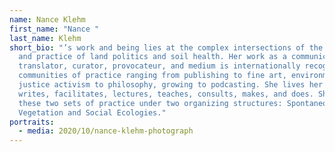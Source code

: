 ```yaml
---
name: Nance Klehm
first_name: "Nance "
last_name: Klehm
short_bio: "’s work and being lies at the complex intersections of the theory
  and practice of land politics and soil health. Her work as a communicator,
  translator, curator, provocateur, and medium is internationally recognized in
  communities of practice ranging from publishing to fine art, environmental
  justice activism to philosophy, growing to podcasting. She lives her work—she
  writes, facilitates, lectures, teaches, consults, makes, and does. She marries
  these two sets of practice under two organizing structures: Spontaneous
  Vegetation and Social Ecologies."
portraits:
  - media: 2020/10/nance-klehm-photograph
---
```

